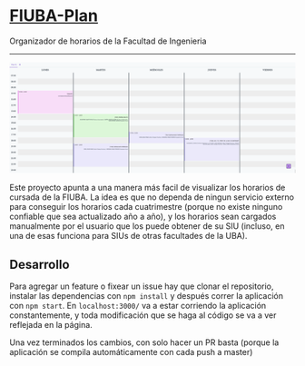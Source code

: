 # [FIUBA-Plan](https://fede.dm/FIUBA-Plan/)

Organizador de horarios de la Facultad de Ingenieria

---

![](public/fplan.png)

Este proyecto apunta a una manera más facil de visualizar los horarios de cursada de la FIUBA. La idea es que no dependa de ningun servicio externo para conseguir los horarios cada cuatrimestre (porque no existe ninguno confiable que sea actualizado año a año), y los horarios sean cargados manualmente por el usuario que los puede obtener de su SIU (incluso, en una de esas funciona para SIUs de otras facultades de la UBA).

## Desarrollo

Para agregar un feature o fixear un issue hay que clonar el repositorio, instalar las dependencias con `npm install` y después correr la aplicación con `npm start`. En `localhost:3000/` va a estar corriendo la aplicación constantemente, y toda modificación que se haga al código se va a ver reflejada en la página.

Una vez terminados los cambios, con solo hacer un PR basta (porque la aplicación se compila automáticamente con cada push a master)
